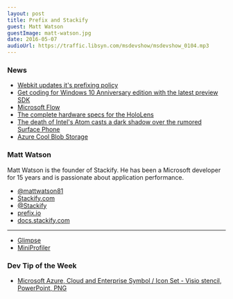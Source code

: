 ```yaml
---
layout: post
title: Prefix and Stackify
guest: Matt Watson
guestImage: matt-watson.jpg
date: 2016-05-07
audioUrl: https://traffic.libsyn.com/msdevshow/msdevshow_0104.mp3
---
```


### News

 - [Webkit updates it's prefixing policy](https://webkit.org/blog/6131/updating-our-prefixing-policy/)
 - [Get coding for Windows 10 Anniversary edition with the latest preview SDK](https://blogs.windows.com/buildingapps/2016/04/28/windows-10-anniversary-sdk-preview-build-14332-released/)
 - [Microsoft Flow](https://flow.microsoft.com)
 - [The complete hardware specs for the HoloLens](http://www.windowscentral.com/microsoft-hololens-processor-storage-and-ram)
  - [The death of Intel's Atom casts a dark shadow over the rumored Surface Phone](http://www.pcworld.com/article/3063672/windows/the-death-of-intels-atom-casts-a-dark-shadow-over-the-rumored-surface-phone.html)
 - [Azure Cool Blob Storage](https://azure.microsoft.com/en-us/blog/introducing-azure-cool-storage/)
 
### Matt Watson

Matt Watson is the founder of Stackify. He has been a Microsoft developer for 15 years and is passionate about application performance. 

 - [@mattwatson81](https://twitter.com/mattwatson81)
 - [Stackify.com](http://Stackify.com)
 - [@Stackify](https://twitter.com/Stackify)
 - [prefix.io](http://www.prefix.io/)
 - [docs.stackify.com](http://docs.stackify.com)

----------------------------------------------------------------------

 - [Glimpse](http://getglimpse.com/)
 - [MiniProfiler](http://miniprofiler.com/)

### Dev Tip of the Week

 - [Microsoft Azure, Cloud and Enterprise Symbol / Icon Set - Visio stencil, PowerPoint, PNG](https://www.microsoft.com/en-us/download/details.aspx?id=41937)